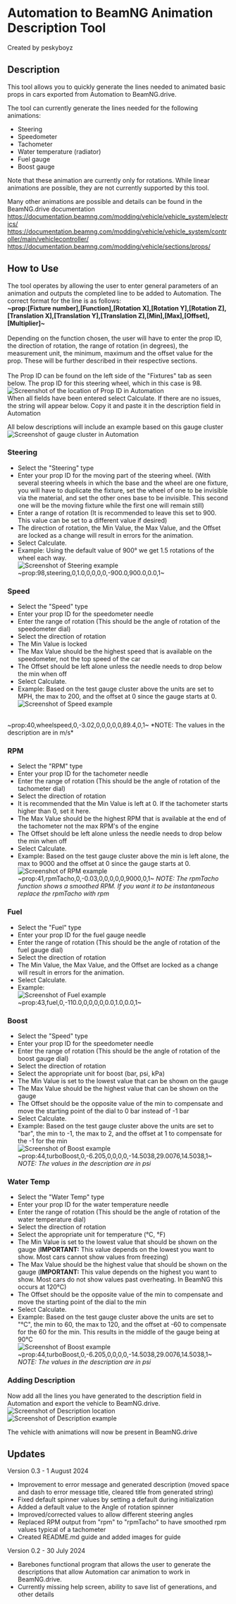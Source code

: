 # Automation to BeamNG Animation Description Tool 
Created by peskyboyz</br>  
## Description
This tool allows you to quickly generate the lines needed to animated basic props in cars exported from Automation to BeamNG.drive. 

The tool can currently generate the lines needed for the following animations:
 - Steering
 - Speedometer
 - Tachometer
 - Water temperature (radiator)
 - Fuel gauge
 - Boost gauge

Note that these animation are currently only for rotations. While linear animations are possible, they are not currently supported by this tool.

Many other animations are possible and details can be found in the BeamNG.drive documentation 
https://documentation.beamng.com/modding/vehicle/vehicle_system/electrics/  
https://documentation.beamng.com/modding/vehicle/vehicle_system/controller/main/vehiclecontroller/
https://documentation.beamng.com/modding/vehicle/sections/props/

## How to Use

The tool operates by allowing the user to enter general parameters of an animation and outputs the completed line to be 
added to Automation.
The correct format for the line is as follows: </br>
**~prop:[Fixture number],[Function],[Rotation X],[Rotation Y],[Rotation Z],[Translation X],[Translation Y],[Translation Z],[Min],[Max],[Offset],[Multiplier]~**
</br>  
Depending on the function chosen, the user will have to enter the prop ID, the direction of rotation, the range of 
rotation (in degrees), the measurement unit, the minimum, maximum and the offset value for the prop. These will be 
further described in their respective sections.
</br></br>
The Prop ID can be found on the left side of the "Fixtures" tab as seen below. The prop ID for this steering wheel, which in this case is 98.   
![Screenshot of the location of Prop ID in Automation](/README%20Assets/Prop%20ID.png)
</br>
When all fields have been entered select Calculate. If there are no issues, the string will appear below. 
Copy it and paste it in the description field in Automation

All below descriptions will include an example based on this gauge cluster  
![Screenshot of gauge cluster in Automation](/README%20Assets/Test%20Gauge%20Cluster.png)

### Steering

- Select the "Steering" type
- Enter your prop ID for the moving part of the steering wheel. (With several steering wheels in which the base and 
the wheel are one fixture, you will have to duplicate the fixture, set the wheel of one to be invisible via the material,
and set the other ones base to be invisible. This second one will be the moving fixture while the first one will remain still)
- Enter a range of rotation (It is recommended to leave this set to 900. This value can be set to a different value if desired)
- The direction of rotation, the Min Value, the Max Value, and the Offset are locked as a change will result in errors for the animation.
- Select Calculate.
- Example: Using the default value of 900° we get 1.5 rotations of the wheel each way.
</br>![Screenshot of Steering example](/README%20Assets/Steering%20Example.png)
</br> ~prop:98,steering,0,1.0,0,0,0,0,-900.0,900.0,0.0,1~
  
### Speed

- Select the "Speed" type
- Enter your prop ID for the speedometer needle
- Enter the range of rotation (This should be the angle of rotation of the speedometer dial)
- Select the direction of rotation
- The Min Value is locked
- The Max Value should be the highest speed that is available on the speedometer, not the top speed of the car
- The Offset should be left alone unless the needle needs to drop below the min when off
- Select Calculate.
- Example: Based on the test gauge cluster above the units are set to MPH, the max to 200, and the offset at 0 
since the gauge starts at 0.</br>![Screenshot of Speed example](/README%20Assets/Speed%20Example.png)
</br>
~prop:40,wheelspeed,0,-3.02,0,0,0,0,0,89.4,0,1~ *NOTE: The values in the description are in m/s*

### RPM

- Select the "RPM" type
- Enter your prop ID for the tachometer needle
- Enter the range of rotation (This should be the angle of rotation of the tachometer dial)
- Select the direction of rotation
- It is recommended that the Min Value is left at 0. If the tachometer starts higher than 0, set it here.
- The Max Value should be the highest RPM that is available at the end of the tachometer not the max RPM's of the engine
- The Offset should be left alone unless the needle needs to drop below the min when off
- Select Calculate.
- Example: Based on the test gauge cluster above the min is left alone, the max to 9000 and the offset at 0
since the gauge starts at 0.</br>![Screenshot of RPM example](/README%20Assets/RPM%20Example.png)
  </br>
  ~prop:41,rpmTacho,0,-0.03,0,0,0,0,0,9000,0,1~ *NOTE: The rpmTacho function shows a smoothed RPM. If you want it to be instantaneous replace the rpmTacho with rpm*

### Fuel

- Select the "Fuel" type
- Enter your prop ID for the fuel gauge needle
- Enter the range of rotation (This should be the angle of rotation of the fuel gauge dial)
- Select the direction of rotation
- The Min Value, the Max Value, and the Offset are locked as a change will result in errors for the animation.
- Select Calculate.
- Example: </br>![Screenshot of Fuel example](/README%20Assets/Fuel%20Example.png)
  </br>
  ~prop:43,fuel,0,-110.0,0,0,0,0,0.0,1.0,0.0,1~ 

### Boost

- Select the "Speed" type
- Enter your prop ID for the speedometer needle
- Enter the range of rotation (This should be the angle of rotation of the boost gauge dial)
- Select the direction of rotation
- Select the appropriate unit for boost (bar, psi, kPa)
- The Min Value is set to the lowest value that can be shown on the gauge
- The Max Value should be the highest value that can be shown on the gauge
- The Offset should be the opposite value of the min to compensate and move the starting point of the dial to 0 bar instead of -1 bar
- Select Calculate.
- Example: Based on the test gauge cluster above the units are set to "bar", the min to -1, the max to 2, 
and the offset at 1 to compensate for the -1 for the min
  </br>![Screenshot of Boost example](/README%20Assets/Boost%20Example.png)
  </br>
  ~prop:44,turboBoost,0,-6.205,0,0,0,0,-14.5038,29.0076,14.5038,1~ *NOTE: The values in the description are in psi*

### Water Temp

- Select the "Water Temp" type
- Enter your prop ID for the water temperature needle
- Enter the range of rotation (This should be the angle of rotation of the water temperature dial)
- Select the direction of rotation
- Select the appropriate unit for temperature (°C, °F)
- The Min Value is set to the lowest value that should be shown on the gauge 
(**IMPORTANT:** This value depends on the lowest you want to show. Most cars cannot show values from freezing)
- The Max Value should be the highest value that should be shown on the gauge
(**IMPORTANT:** This value depends on the highest you want to show. Most cars do not show values past overheating. In BeamNG this occurs at 120°C)
- The Offset should be the opposite value of the min to compensate and move the starting point of the dial to the min
- Select Calculate.
- Example: Based on the test gauge cluster above the units are set to "°C", the min to 60, the max to 120,
  and the offset at -60 to compensate for the 60 for the min. This results in the middle of the gauge being at 90°C
  </br>![Screenshot of Boost example](/README%20Assets/Water%20Example.png)
  </br>
  ~prop:44,turboBoost,0,-6.205,0,0,0,0,-14.5038,29.0076,14.5038,1~ *NOTE: The values in the description are in psi*

### Adding Description

Now add all the lines you have generated to the description field in Automation and export the vehicle to BeamNG.drive.
</br>![Screenshot of Description location](/README%20Assets/Description%20Location.png)
</br>![Screenshot of Description example](/README%20Assets/Automation%20Description.png)

The vehicle with animations will now be present in BeamNG.drive

## Updates  

Version 0.3 - 1 August 2024
- Improvement to error message and generated description (moved space and dash to error message title, cleared title from generated string)
- Fixed default spinner values by setting a default during initialization
- Added a default value to the Angle of rotation spinner
- Improved/corrected values to allow different steering angles
- Replaced RPM output from "rpm" to "rpmTacho" to have smoothed rpm values typical of a tachometer
- Created README.md guide and added images for guide

Version 0.2 - 30 July 2024
- Barebones functional program that allows the user to generate the descriptions that allow Automation car animation to work in BeamNG.drive.
- Currently missing help screen, ability to save list of generations, and other details
